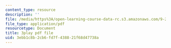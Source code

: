 ```yaml
---
content_type: resource
description: ''
file: /media/https%3A/open-learning-course-data-rc.s3.amazonaws.com/9-20-animal-behavior-fall-2013/3ebb1c8b2cb6fd7f438821f68d47738a_472244.pdf
file_type: application/pdf
resourcetype: Document
title: 3play pdf file
uid: 3ebb1c8b-2cb6-fd7f-4388-21f68d47738a
---
```

